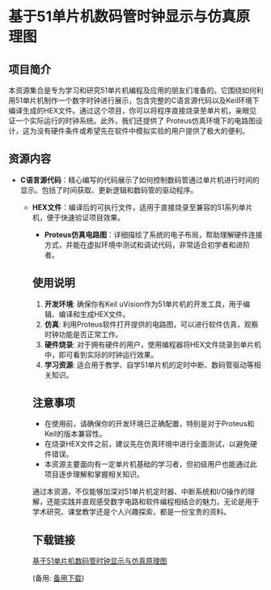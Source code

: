 # 基于51单片机数码管时钟显示与仿真原理图

## 项目简介

本资源集合是专为学习和研究51单片机编程及应用的朋友们准备的。它围绕如何利用51单片机制作一个数字时钟进行展示，包含完整的C语言源代码以及Keil环境下编译生成的HEX文件。通过这个项目，你可以将程序直接烧录至单片机，亲眼见证一个实际运行的时钟系统。此外，我们还提供了 Proteus仿真环境下的电路图设计，这为没有硬件条件或希望先在软件中模拟实验的用户提供了极大的便利。

## 资源内容

- **C语言源代码**：精心编写的代码展示了如何控制数码管通过单片机进行时间的显示。包括了时间获取、更新逻辑和数码管的驱动程序。

  - **HEX文件**：编译后的可执行文件，适用于直接烧录至兼容的51系列单片机，便于快速验证项目效果。

    - **Proteus仿真电路图**：详细描绘了系统的电子布局，帮助理解硬件连接方式，并能在虚拟环境中测试和调试代码，非常适合初学者和进阶者。

    ## 使用说明

    1. **开发环境**: 确保你有Keil uVision作为51单片机的开发工具，用于编辑、编译和生成HEX文件。
    2. **仿真**: 利用Proteus软件打开提供的电路图，可以进行软件仿真，观察时钟功能是否正常工作。
    3. **硬件烧录**: 对于拥有硬件的用户，使用编程器将HEX文件烧录到单片机中，即可看到实际的时钟运行效果。
    4. **学习资源**: 适合用于教学、自学51单片机的定时中断、数码管驱动等相关知识。

    ## 注意事项

    - 在使用前，请确保你的开发环境已正确配置，特别是对于Proteus和Keil的版本兼容性。
    - 在烧录HEX文件之前，建议先在仿真环境中进行全面测试，以避免硬件错误。
    - 本资源主要面向有一定单片机基础的学习者，但初级用户也能通过此项目逐步理解和掌握相关知识。

    通过本资源，不仅能够加深对51单片机定时器、中断系统和I/O操作的理解，还能实践并直观感受数字电路和软件编程相结合的魅力。无论是用于学术研究、课堂教学还是个人兴趣探索，都是一份宝贵的资料。

    ## 下载链接
    [基于51单片机数码管时钟显示与仿真原理图](https://pan.quark.cn/s/a2c4561d1c8f) 

    (备用: [备用下载](https://pan.baidu.com/s/1sWuct3hEVaCHPhKt30nFpw?pwd=1234))
